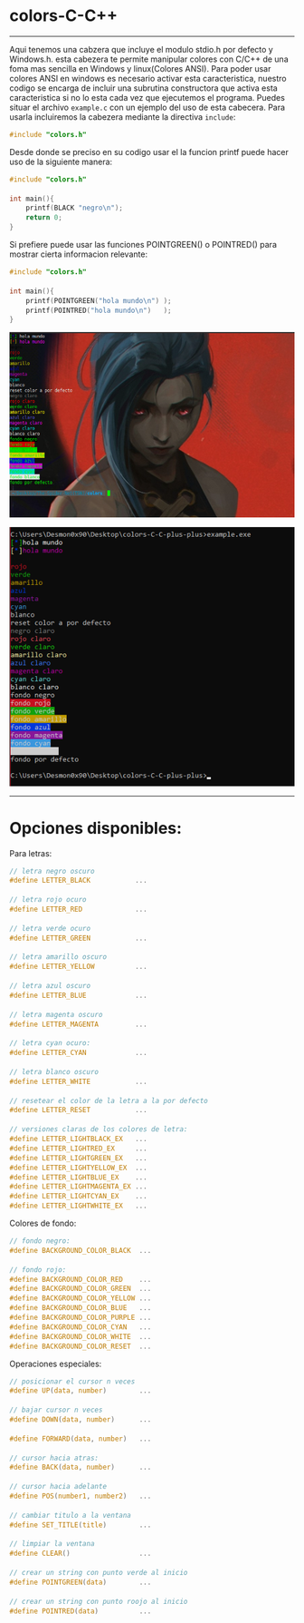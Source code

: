 # colors-C-C++

----

Aqui tenemos una cabzera que incluye el modulo stdio.h por defecto y Windows.h. esta cabezera te permite manipular colores con C/C++ de una foma mas sencilla en Windows y linux(Colores ANSI). Para poder usar colores ANSI en windows es necesario activar esta caracteristica, nuestro codigo se encarga de incluir una subrutina constructora que activa esta caracteristica si no lo esta cada vez que ejecutemos el programa. Puedes situar el archivo `example.c` con un ejemplo del uso de esta cabecera.
Para usarla incluiremos la cabezera mediante la directiva `include`:

```C
#include "colors.h"
```

Desde donde se preciso en su codigo usar el la funcion printf puede hacer uso de la siguiente manera:

```C
#include "colors.h"

int main(){
    printf(BLACK "negro\n");
    return 0;
}
```

Si prefiere puede usar las funciones POINTGREEN() o POINTRED() para mostrar cierta informacion relevante:

```C
#include "colors.h"

int main(){
    printf(POINTGREEN("hola mundo\n") );
    printf(POINTRED("hola mundo\n")   );
}
```

![imagen](https://raw.githubusercontent.com/desmonHak/colors-C-C-plus-plus/main/imagen.png) 

![imagen1](https://raw.githubusercontent.com/desmonHak/colors-C-C-plus-plus/main/imagen1.png) 


----

# Opciones disponibles:

Para letras:
```C
// letra negro oscuro
#define LETTER_BLACK           ...

// letra rojo ocuro
#define LETTER_RED             ...

// letra verde ocuro
#define LETTER_GREEN           ...

// letra amarillo oscuro
#define LETTER_YELLOW          ...

// letra azul oscuro
#define LETTER_BLUE            ...

// letra magenta oscuro
#define LETTER_MAGENTA         ...

// letra cyan ocuro:
#define LETTER_CYAN            ...

// letra blanco oscuro
#define LETTER_WHITE           ...

// resetear el color de la letra a la por defecto
#define LETTER_RESET           ...

// versiones claras de los colores de letra:
#define LETTER_LIGHTBLACK_EX   ...
#define LETTER_LIGHTRED_EX     ...
#define LETTER_LIGHTGREEN_EX   ...
#define LETTER_LIGHTYELLOW_EX  ...
#define LETTER_LIGHTBLUE_EX    ...
#define LETTER_LIGHTMAGENTA_EX ...
#define LETTER_LIGHTCYAN_EX    ...
#define LETTER_LIGHTWHITE_EX   ...
```

Colores de fondo:
```C
// fondo negro:
#define BACKGROUND_COLOR_BLACK  ...

// fondo rojo:
#define BACKGROUND_COLOR_RED    ...
#define BACKGROUND_COLOR_GREEN  ...
#define BACKGROUND_COLOR_YELLOW ...
#define BACKGROUND_COLOR_BLUE   ...
#define BACKGROUND_COLOR_PURPLE ...
#define BACKGROUND_COLOR_CYAN   ...
#define BACKGROUND_COLOR_WHITE  ...
#define BACKGROUND_COLOR_RESET  ...
```

Operaciones especiales:
```C
// posicionar el cursor n veces
#define UP(data, number)        ...

// bajar cursor n veces
#define DOWN(data, number)      ...

#define FORWARD(data, number)   ...

// cursor hacia atras:
#define BACK(data, number)      ...

// cursor hacia adelante
#define POS(number1, number2)   ...

// cambiar titulo a la ventana
#define SET_TITLE(title)        ...

// limpiar la ventana
#define CLEAR()                 ...

// crear un string con punto verde al inicio
#define POINTGREEN(data)        ...

// crear un string con punto roojo al inicio
#define POINTRED(data)          ...

```
